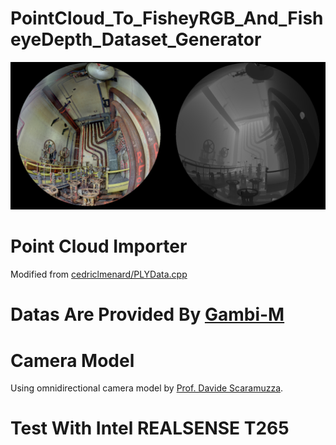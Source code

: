 # PointCloud_To_FisheyRGB_And_FisheyeDepth_Dataset_Generator

![image](https://github.com/Siidej/PointCloud_To_FisheyRGB_And_FisheyeDepth_Dataset_Generator/blob/master/example.png) 

# Point Cloud Importer
Modified from [cedriclmenard/PLYData.cpp](https://gist.github.com/cedriclmenard/264036366e359b52c37cad142a8b3d90)

# Datas Are Provided By [Gambi-M](https://www.gambi-m.com/)

# Camera Model
Using omnidirectional camera model by [Prof. Davide Scaramuzza](https://sites.google.com/site/scarabotix/ocamcalib-toolbox).

# Test With Intel REALSENSE T265
